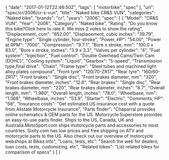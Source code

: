 {
    "date": "2017-01-12T22:46:50Z",
    "tags": [
        "motorbike",
        "spec"
    ],
    "url": "spec\/cr\/2006\/cr-s-vun",
    "title": "Naked bike CR&S VUN",
    "categories": "Naked bike",
    "brands": "cr",
    "years": "2006",
    "spec": [
        {
            "Model": "CR&S VUN",
            "Year": "2006",
            "Category": "Naked bike",
            "Rating": "Do you know this bike?Click here to rate it. We miss 2 votes to show the rating",
            "Displacement, ccm": "652.00",
            "Displacement, cubic inches": "39.79",
            "Engine type": "Single cylinder, four-stroke",
            "Power, HP": "54.00",
            "Power at RPM": "7000",
            "Compression": "9.7:1",
            "Bore x stroke, mm": "100.0 x 83.0",
            "Bore x stroke, inches": "3.9 x 3.3",
            "Valves per cylinder": "4",
            "Fuel system": "Injection",
            "Fuel control": "Double Overhead Cams\/Twin Cam (DOHC)",
            "Cooling system": "Liquid",
            "Gearbox": "5-speed",
            "Transmission type,final drive": "Chain",
            "Frame type": "Steel tubes and machined light alloy plates compound",
            "Front tyre": "120\/70-ZR17",
            "Rear tyre": "160\/60-ZR17",
            "Front brakes": "Single disc",
            "Front brakes diameter, mm": "320",
            "Front brakes diameter, inches": "12.6",
            "Rear brakes": "Single disc",
            "Rear brakes diameter, mm": "220",
            "Rear brakes diameter, inches": "8.7",
            "Overall length, mm": "1.980",
            "Overall length, inches": "78.0",
            "Wheelbase, mm": "1.368",
            "Wheelbase, inches": "53.9",
            "Starter": "Electric",
            "Comments, HP": "68",
            "Insurance costs": "Get estimated US insurance cost with a quote from Allstate Motorcycle Insurance",
            "Parts finder": "Chaparral provides online schematics & OEM parts for the US.   Motorcycle Superstore provides an easy-to-use parts finder. Ships to the US, Canada, UK and Australia.MotoSport.com ships motorcycle parts and accessories to most countries.    Sixity.com has low prices and free shipping on ATV and motorcycle parts to the US. Also check out our overview of motorcycle webshops at Bikez.info",
            "Loans, tests, etc": "Search the web for dealers, loan costs, tests, customizing, etc",
            "Related bikes": "List related bikes for comparison of specs"
        }
    ]
}
